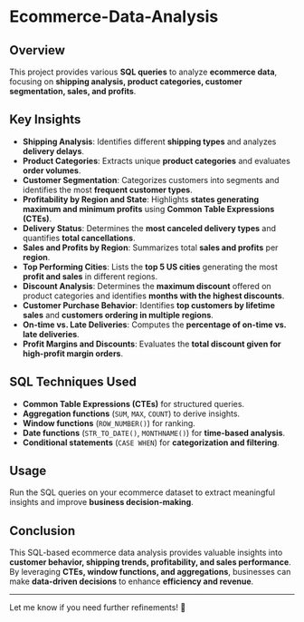 # Ecommerce-Data-Analysis


## Overview
This project provides various **SQL queries** to analyze **ecommerce data**, focusing on **shipping analysis, product categories, customer segmentation, sales, and profits**.

## Key Insights

- **Shipping Analysis**: Identifies different **shipping types** and analyzes **delivery delays**.
- **Product Categories**: Extracts unique **product categories** and evaluates **order volumes**.
- **Customer Segmentation**: Categorizes customers into segments and identifies the most **frequent customer types**.
- **Profitability by Region and State**: Highlights **states generating maximum and minimum profits** using **Common Table Expressions (CTEs)**.
- **Delivery Status**: Determines the **most canceled delivery types** and quantifies **total cancellations**.
- **Sales and Profits by Region**: Summarizes total **sales and profits** per **region**.
- **Top Performing Cities**: Lists the **top 5 US cities** generating the most **profit and sales** in different regions.
- **Discount Analysis**: Determines the **maximum discount** offered on product categories and identifies **months with the highest discounts**.
- **Customer Purchase Behavior**: Identifies **top customers by lifetime sales** and **customers ordering in multiple regions**.
- **On-time vs. Late Deliveries**: Computes the **percentage of on-time vs. late deliveries**.
- **Profit Margins and Discounts**: Evaluates the **total discount given for high-profit margin orders**.

## SQL Techniques Used

- **Common Table Expressions (CTEs)** for structured queries.
- **Aggregation functions** (`SUM`, `MAX`, `COUNT`) to derive insights.
- **Window functions** (`ROW_NUMBER()`) for ranking.
- **Date functions** (`STR_TO_DATE()`, `MONTHNAME()`) for **time-based analysis**.
- **Conditional statements** (`CASE WHEN`) for **categorization and filtering**.

## Usage
Run the SQL queries on your ecommerce dataset to extract meaningful insights and improve **business decision-making**.

## Conclusion
This SQL-based ecommerce data analysis provides valuable insights into **customer behavior, shipping trends, profitability, and sales performance**. By leveraging **CTEs, window functions, and aggregations**, businesses can make **data-driven decisions** to enhance **efficiency and revenue**.

---
Let me know if you need further refinements! 🚀

